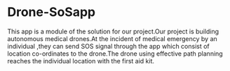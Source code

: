 # Drone-SoSapp
This app is a module of the solution for our project.Our project is building autonomous medical drones.At the incident of medical 
emergency by an individual ,they can send SOS signal through the app which consist of location co-ordinates to the drone.The drone using 
effective path planning reaches the individual location with the first aid kit. 
